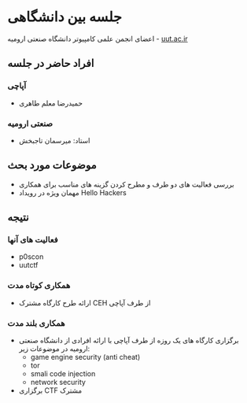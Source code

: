 # جلسه بین دانشگاهی

اعضای انجمن علمی کامپیوتر دانشگاه صنعتی ارومیه - [uut.ac.ir](http://uut.ac.ir)

## افراد حاضر در جلسه

### آپاچی

* حمیدرضا معلم طاهری

### صنعتی ارومیه

* استاد: میرسمان تاجبخش

## موضوعات مورد بحث

* بررسی فعالیت های دو طرف و مطرح کردن گزینه های مناسب برای همکاری
* مهمان ویژه در رویداد Hello Hackers


## نتیجه

### فعالیت های آنها

* p0scon
* uutctf

### همکاری کوتاه مدت

* ارائه طرح کارگاه مشترک CEH از طرف آپاچی

### همکاری بلند مدت

* برگزاری کارگاه های یک روزه از طرف آپاچی با ارائه افرادی از دانشگاه صنعتی ارومیه در موضوعات زیر:
  * game engine security (anti cheat)
  * tor
  * smali code injection
  * network security
* برگزاری CTF مشترک
